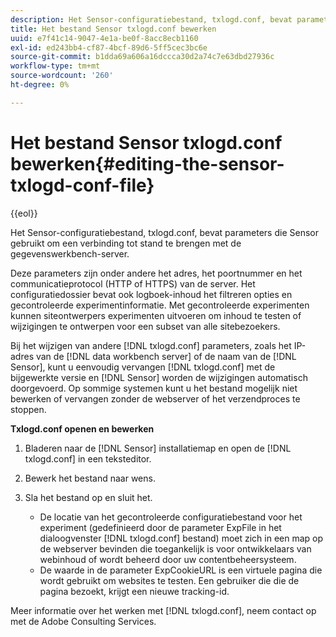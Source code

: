 ```yaml
---
description: Het Sensor-configuratiebestand, txlogd.conf, bevat parameters die Sensor gebruikt om een verbinding tot stand te brengen met de gegevenswerkbench-server.
title: Het bestand Sensor txlogd.conf bewerken
uuid: e7f41c14-9047-4e1a-be0f-8acc8ecb1160
exl-id: ed243bb4-cf87-4bcf-89d6-5ff5cec3bc6e
source-git-commit: b1dda69a606a16dccca30d2a74c7e63dbd27936c
workflow-type: tm+mt
source-wordcount: '260'
ht-degree: 0%

---
```


# Het bestand Sensor txlogd.conf bewerken{#editing-the-sensor-txlogd-conf-file}

{{eol}}

Het Sensor-configuratiebestand, txlogd.conf, bevat parameters die Sensor gebruikt om een verbinding tot stand te brengen met de gegevenswerkbench-server.

Deze parameters zijn onder andere het adres, het poortnummer en het communicatieprotocol (HTTP of HTTPS) van de server. Het configuratiedossier bevat ook logboek-inhoud het filtreren opties en gecontroleerde experimentinformatie. Met gecontroleerde experimenten kunnen siteontwerpers experimenten uitvoeren om inhoud te testen of wijzigingen te ontwerpen voor een subset van alle sitebezoekers.

Bij het wijzigen van andere [!DNL txlogd.conf] parameters, zoals het IP-adres van de [!DNL data workbench server] of de naam van de [!DNL Sensor], kunt u eenvoudig vervangen [!DNL txlogd.conf] met de bijgewerkte versie en [!DNL Sensor] worden de wijzigingen automatisch doorgevoerd. Op sommige systemen kunt u het bestand mogelijk niet bewerken of vervangen zonder de webserver of het verzendproces te stoppen.

**Txlogd.conf openen en bewerken**

1. Bladeren naar de [!DNL Sensor] installatiemap en open de [!DNL txlogd.conf] in een teksteditor.
1. Bewerk het bestand naar wens.
1. Sla het bestand op en sluit het.

   * De locatie van het gecontroleerde configuratiebestand voor het experiment (gedefinieerd door de parameter ExpFile in het dialoogvenster [!DNL txlogd.conf] bestand) moet zich in een map op de webserver bevinden die toegankelijk is voor ontwikkelaars van webinhoud of wordt beheerd door uw contentbeheersysteem.
   * De waarde in de parameter ExpCookieURL is een virtuele pagina die wordt gebruikt om websites te testen. Een gebruiker die die de pagina bezoekt, krijgt een nieuwe tracking-id.

Meer informatie over het werken met [!DNL txlogd.conf], neem contact op met de Adobe Consulting Services.
